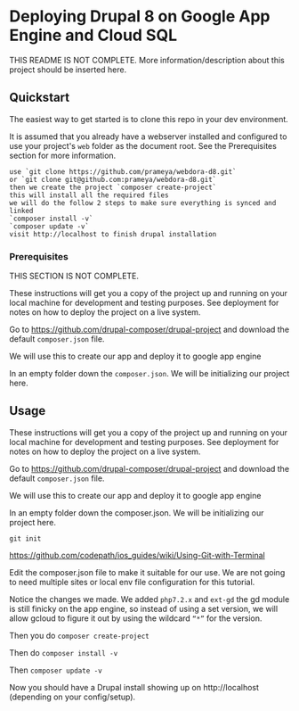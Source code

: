# Deploying Drupal 8 on Google App Engine and Cloud SQL
THIS README IS NOT COMPLETE.
More information/description about this project should be inserted here.

## Quickstart

The easiest way to get started is to clone this repo in your dev environment.

It is assumed that you already have a webserver installed and configured to use your project's `web` folder as the document root. See the Prerequisites section for more information.

```
use `git clone https://github.com/prameya/webdora-d8.git`
or `git clone git@github.com:prameya/webdora-d8.git`
then we create the project `composer create-project`
this will install all the required files
we will do the follow 2 steps to make sure everything is synced and linked
`composer install -v`
`composer update -v`
visit http://localhost to finish drupal installation
```
### Prerequisites

THIS SECTION IS NOT COMPLETE.

These instructions will get you a copy of the project up and running on your local machine for development and testing purposes. See deployment for notes on how to deploy the project on a live system.

Go to https://github.com/drupal-composer/drupal-project and download the default `composer.json` file. 

We will use this to create our app and deploy it to google app engine

In an empty folder down the `composer.json`. We will be initializing our project here.

## Usage

These instructions will get you a copy of the project up and running on your local machine for development and testing purposes. See deployment for notes on how to deploy the project on a live system.

Go to https://github.com/drupal-composer/drupal-project and download the default `composer.json` file. 

We will use this to create our app and deploy it to google app engine

In an empty folder down the composer.json. We will be initializing our project here.

`git init`

https://github.com/codepath/ios_guides/wiki/Using-Git-with-Terminal

Edit the composer.json file to make it suitable for our use. We are not going to need multiple sites or local env file configuration for this tutorial.

Notice the changes we made. We added `php7.2.x` and `ext-gd` the gd module is still finicky on the app engine, so instead of using a set version, we will allow gcloud to figure it out by using the wildcard `“*”` for the version.

Then you do `composer create-project`

Then do `composer install -v`

Then `composer update -v`

Now you should have a Drupal install showing up on http://localhost (depending on your config/setup).